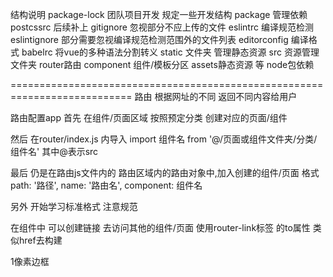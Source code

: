 结构说明
package-lock 团队项目开发 规定一些开发结构
package 管理依赖
postcssrc 后续补上
gitignore 忽视部分不应上传的文件
eslintrc 编译规范检测
eslintignore 部分需要忽视编译规范检测范围外的文件列表
editorconfig 编译格式
babelrc 将vue的多种语法分割转义
static 文件夹 管理静态资源
src 资源管理文件夹 router路由 component 组件/模板分区 assets静态资源 等
node包依赖

===========================================================================
路由
根据网址的不同 返回不同内容给用户


路由配置app
首先 在组件/页面区域 按照预定分类 创建对应的页面/组件

然后 在router/index.js 内导入
import 组件名 from '@/页面或组件文件夹/分类/组件名' 其中@表示src

最后 仍是在路由js文件内的 路由区域内的路由对象中,加入创建的组件/页面
格式
      path: '路径',
      name: '路由名',
      component: 组件名


另外  开始学习标准格式  注意规范

在组件中 可以创建链接 去访问其他的组件/页面 使用router-link标签 的to属性 类似href去构建

1像素边框
